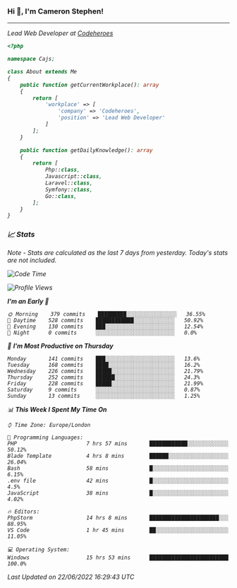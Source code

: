 ### Hi 👋, I'm Cameron Stephen!
<hr>
<p><em>Lead Web Developer at <a href="https://codeheroes.co.uk">Codeheroes</a></p>


```php
<?php

namespace Cajs;

class About extends Me
{
    public function getCurrentWorkplace(): array
    {
        return [
            'workplace' => [
                'company' => 'Codeheroes',
                'position' => 'Lead Web Developer'
            ]
        ];
    }

    public function getDailyKnowledge(): array
    {
        return [
            Php::class,
            Javascript::class,
            Laravel::class,
            Symfony::class,
            Go::class,
        ];
    }
}
```

### 📈 Stats
<p><em>Note - Stats are calculated as the last 7 days from yesterday. Today's stats are not included.</em></p>


<!--START_SECTION:waka-->
![Code Time](http://img.shields.io/badge/Code%20Time-2%2C957%20hrs%205%20mins-blue)

![Profile Views](http://img.shields.io/badge/Profile%20Views-0-blue)

**I'm an Early 🐤** 

```text
🌞 Morning    379 commits    █████████░░░░░░░░░░░░░░░░   36.55% 
🌆 Daytime    528 commits    ████████████░░░░░░░░░░░░░   50.92% 
🌃 Evening    130 commits    ███░░░░░░░░░░░░░░░░░░░░░░   12.54% 
🌙 Night      0 commits      ░░░░░░░░░░░░░░░░░░░░░░░░░   0.0%

```
📅 **I'm Most Productive on Thursday** 

```text
Monday       141 commits    ███░░░░░░░░░░░░░░░░░░░░░░   13.6% 
Tuesday      168 commits    ████░░░░░░░░░░░░░░░░░░░░░   16.2% 
Wednesday    226 commits    █████░░░░░░░░░░░░░░░░░░░░   21.79% 
Thursday     252 commits    ██████░░░░░░░░░░░░░░░░░░░   24.3% 
Friday       228 commits    █████░░░░░░░░░░░░░░░░░░░░   21.99% 
Saturday     9 commits      ░░░░░░░░░░░░░░░░░░░░░░░░░   0.87% 
Sunday       13 commits     ░░░░░░░░░░░░░░░░░░░░░░░░░   1.25%

```


📊 **This Week I Spent My Time On** 

```text
⌚︎ Time Zone: Europe/London

💬 Programming Languages: 
PHP                      7 hrs 57 mins       ████████████░░░░░░░░░░░░░   50.12% 
Blade Template           4 hrs 8 mins        ██████░░░░░░░░░░░░░░░░░░░   26.04% 
Bash                     58 mins             █░░░░░░░░░░░░░░░░░░░░░░░░   6.15% 
.env file                42 mins             █░░░░░░░░░░░░░░░░░░░░░░░░   4.5% 
JavaScript               38 mins             █░░░░░░░░░░░░░░░░░░░░░░░░   4.02%

🔥 Editors: 
PhpStorm                 14 hrs 8 mins       ██████████████████████░░░   88.95% 
VS Code                  1 hr 45 mins        ██░░░░░░░░░░░░░░░░░░░░░░░   11.05%

💻 Operating System: 
Windows                  15 hrs 53 mins      █████████████████████████   100.0%

```


 Last Updated on 22/06/2022 16:29:43 UTC
<!--END_SECTION:waka-->
